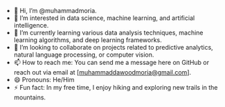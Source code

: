 - 👋 Hi, I’m @muhammadmoria.
- 👀 I’m interested in data science, machine learning, and artificial intelligence.
- 🌱 I’m currently learning various data analysis techniques, machine learning algorithms, and deep learning frameworks.
- 💞️ I’m looking to collaborate on projects related to predictive analytics, natural language processing, or computer vision.
- 📫 How to reach me: You can send me a message here on GitHub or reach out via email at [muhammaddawoodmoria@gmail.com].
- 😄 Pronouns: He/Him
- ⚡ Fun fact: In my free time, I enjoy hiking and exploring new trails in the mountains.

<!---
muhammadmoria/muhammadmoria is a ✨ special ✨ repository because its `README.md` (this file) appears on your GitHub profile.
You can click the Preview link to take a look at your changes.
--->

